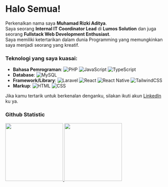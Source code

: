 # Halo Semua!

Perkenalkan nama saya **Muhamad Rizki Aditya**.<br>
Saya seorang **Internal IT Coordinator Lead** di **Lumos Solution** dan juga seorang **Fullstack Web Development Enthusiast**.<br>
Saya memiliki ketertarikan dalam dunia Programming yang memungkinkan saya menjadi seorang yang kreatif.<br>

### Teknologi yang saya kuasai:
- **Bahasa Pemrograman**: 
  ![PHP](https://img.shields.io/badge/PHP-777BB4?style=for-the-badge&logo=php&logoColor=white)
  ![JavaScript](https://img.shields.io/badge/JavaScript-F7DF1E?style=for-the-badge&logo=javascript&logoColor=black)
  ![TypeScript](https://img.shields.io/badge/TypeScript-3178C6?style=for-the-badge&logo=typescript&logoColor=white)
- **Database**: 
  ![MySQL](https://img.shields.io/badge/MySQL-4479A1?style=for-the-badge&logo=mysql&logoColor=white)
- **Framework/Library**: 
  ![Laravel](https://img.shields.io/badge/Laravel-FF2D20?style=for-the-badge&logo=laravel&logoColor=white)
  ![React](https://img.shields.io/badge/React-61DAFB?style=for-the-badge&logo=react&logoColor=black)
  ![React Native](https://img.shields.io/badge/React_Native-61DAFB?style=for-the-badge&logo=react&logoColor=black)
  ![TailwindCSS](https://img.shields.io/badge/TailwindCSS-38B2AC?style=for-the-badge&logo=tailwind-css&logoColor=white)
- **Markup**: 
  ![HTML](https://img.shields.io/badge/HTML5-E34F26?style=for-the-badge&logo=html5&logoColor=white)
  ![CSS](https://img.shields.io/badge/CSS3-1572B6?style=for-the-badge&logo=css3&logoColor=white)

Jika kamu tertarik untuk berkenalan denganku, silakan ikuti akun [LinkedIn](https://www.linkedin.com/in/muhamad-rizki-aditya-09a957209/) ku ya.

### Github Statistic
<p align="left">
<a href="https://github.com/aditya250400">
  <img height="180em" src="https://github-readme-stats-eight-theta.vercel.app/api?username=aditya250400&show_icons=true&theme=algolia&include_all_commits=true&count_private=true"/>
  <img height="180em" src="https://github-readme-stats-eight-theta.vercel.app/api/top-langs/?username=aditya250400&layout=compact&theme=algolia"/>
</a>
</p>
